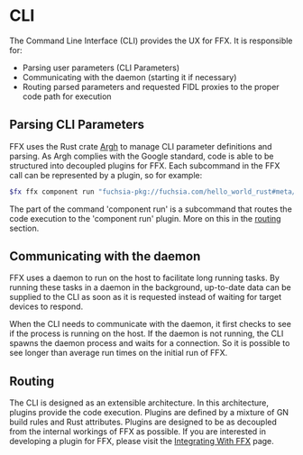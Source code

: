 # CLI

The Command Line Interface (CLI) provides the UX for FFX. It is responsible for:

- Parsing user parameters (CLI Parameters)
- Communicating with the daemon (starting it if necessary)
- Routing parsed parameters and requested FIDL proxies to the proper code path
  for execution

## Parsing CLI Parameters

FFX uses the Rust crate [Argh](https://github.com/google/argh) to manage CLI
parameter definitions and parsing. As Argh complies with the Google standard,
code is able to be structured into decoupled plugins for FFX. Each subcommand
in the FFX call can be represented by a plugin, so for example:

```sh
$fx ffx component run "fuchsia-pkg://fuchsia.com/hello_world_rust#meta/hello_world_rust.cmx"
```

The part of the command 'component run' is a subcommand that routes the code
execution to the 'component run' plugin. More on this in the
[routing](#routing) section.

## Communicating with the daemon

FFX uses a daemon to run on the host to facilitate long running tasks. By
running these tasks in a daemon in the background, up-to-date data can be
supplied to the CLI as soon as it is requested instead of waiting for target
devices to respond.

When the CLI needs to communicate with the daemon, it first checks to see if
the process is running on the host. If the daemon is not running, the CLI
spawns the daemon process and waits for a connection. So it is possible to see
longer than average run times on the initial run of FFX.

## Routing

The CLI is designed as an extensible architecture. In this architecture,
plugins provide the code execution. Plugins are defined by a mixture of GN
build rules and Rust attributes. Plugins are designed to be as decoupled from
the internal workings of FFX as possible. If you are interested in developing a
plugin for FFX, please visit the [Integrating With FFX](/development/tools/ffx/development/plugins.md) page.

